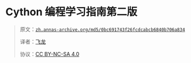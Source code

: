 # Cython 编程学习指南第二版

> 原文：[`zh.annas-archive.org/md5/0bc691743f26fcdcabcb6840b706a834`](https://zh.annas-archive.org/md5/0bc691743f26fcdcabcb6840b706a834)
> 
> 译者：[飞龙](https://github.com/wizardforcel)
> 
> 协议：[CC BY-NC-SA 4.0](http://creativecommons.org/licenses/by-nc-sa/4.0/)
